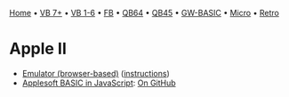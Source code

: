 [Home](https://gotbasic.com) • [VB 7+](vb.md) • [VB 1-6](vb6.md) • [FB](freebasic.md) • [QB64](qb64.md) • [QB45](qb.md) • [GW-BASIC](gw-basic.md) • [Micro](micro.md) • [Retro](retro.md)

# Apple II

- [Emulator (browser-based)](https://www.scullinsteel.com/apple2/) ([instructions](https://www.howtogeek.com/659450/how-to-write-an-apple-ii-basic-program-in-your-web-browser/?fbclid=IwAR0YrH_23twFC7hEpNALMlJ86nkOdVckDRmmYeSVMFh4f6LZuywlzNcJuaw))
- [Applesoft BASIC in JavaScript](https://calormen.com/jsbasic/): [On GitHub](https://github.com/inexorabletash/jsbasic)